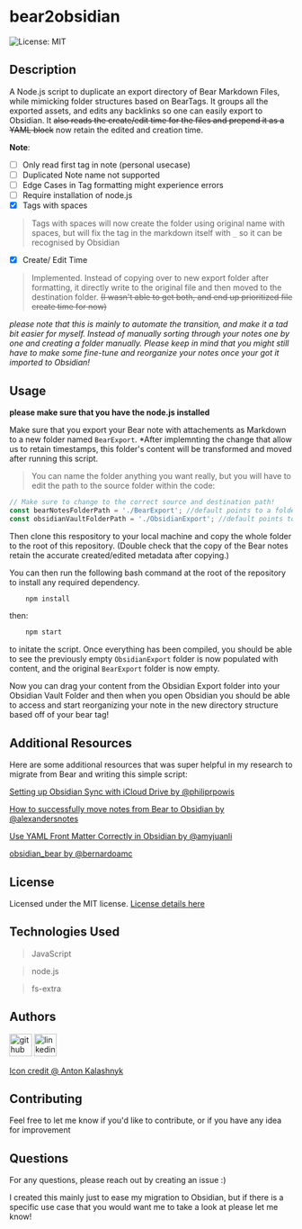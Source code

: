 # bear2obsidian

![License: MIT](https://img.shields.io/badge/License-MIT-yellow.svg)

## Description

A Node.js script to duplicate an export directory of Bear Markdown Files, while mimicking folder structures based on BearTags. It groups all the exported assets, and edits any backlinks so one can easily export to Obsidian. It ~~also reads the create/edit time for the files and prepend it as a YAML block~~ now retain the edited and creation time.

**Note**: 
- [ ] Only read first tag in note (personal usecase)
- [ ] Duplicated Note name not supported
- [ ] Edge Cases in Tag formatting might experience errors
- [ ] Require installation of node.js
- [x] Tags with spaces
> Tags with spaces will now create the folder using original name with spaces, but will fix the tag in the markdown itself with `_` so it can be recognised by Obsidian
- [X] Create/ Edit Time
> Implemented. Instead of copying over to new export folder after formatting, it directly write to the original file and then moved to the destination folder. ~~(I wasn't able to get both, and end up prioritized file create time for now)~~

*please note that this is mainly to automate the transition, and make it a tad bit easier for myself. Instead of manually sorting through your notes one by one and creating a folder manually. Please keep in mind that you might still have to make some fine-tune and reorganize your notes once your got it imported to Obsidian!*

## Usage

**please make sure that you have the node.js installed**

Make sure that you export your Bear note with attachements as Markdown to a new folder named `BearExport`. *After implemnting the change that allow us to retain timestamps, this folder's content will be transformed and moved after running this script.

> You can name the folder anything you want really, but you will have to edit the path to the source folder within the code:
```javascript
// Make sure to change to the correct source and destination path!
const bearNotesFolderPath = './BearExport'; //default points to a folder named "BearExport" in root
const obsidianVaultFolderPath = './ObsidianExport'; //default points to empty folder in root
```

Then clone this respository to your local machine and copy the whole folder to the root of this repository. (Double check that the copy of the Bear notes retain the accurate created/edited metadata after copying.)

You can then run the following bash command at the root of the repository to install any required dependency.

``` bash
    npm install
```

then:

``` bash
    npm start
```
to initate the script. Once everything has been compiled, you should be able to see the previously empty `ObsidianExport` folder is now populated with content, and the original `BearExport` folder is now empty.

Now you can drag your content from the Obsidian Export folder into your Obsidian Vault Folder and then when you open Obsidian you should be able to access and start reorganizing your note in the new directory structure based off of your bear tag!

## Additional Resources
Here are some additional resources that was super helpful in my research to migrate from Bear and writing this simple script: 

[Setting up Obsidian Sync with iCloud Drive by @philiprpowis](https://medium.com/@philiprpowis/setting-up-obsidian-sync-with-icloud-drive-459a14e5e070)

[How to successfully move notes from Bear to Obsidian by @alexandersnotes](https://medium.com/@alexandersnotes/how-to-move-notes-from-bear-to-obsidian-2fb4f62cdd72)

[Use YAML Front Matter Correctly in Obsidian by @amyjuanli](https://amyjuanli.medium.com/use-yaml-front-matter-correctly-in-obsidian-550e4fa46a4a)

[obsidian_bear by @bernardoamc](https://github.com/bernardoamc/obsidian_bear)



## License

Licensed under the MIT license.
[License details here](https://opensource.org/licenses/MIT)

## Technologies Used
> JavaScript

> node.js

> fs-extra

## Authors

[<img src="https://cdn.icon-icons.com/icons2/2351/PNG/512/logo_github_icon_143196.png" alt='github' height='40'>](https://github.com/DraconMarius)
[<img src="https://cdn.icon-icons.com/icons2/2351/PNG/512/logo_linkedin_icon_143191.png" alt='linkedin' height='40'>](https://www.linkedin.com/in/mari-ma-70771585/)

[Icon credit @ Anton Kalashnyk](https://icon-icons.com/users/14quJ7FM9cYdQZHidnZoM/icon-sets/)

## Contributing

Feel free to let me know if you'd like to contribute, or if you have any idea for improvement

## Questions

For any questions, please reach out by creating an issue :)

I created this mainly just to ease my migration to Obsidian, but if there is a specific use case that you would want me to take a look at please let me know!
